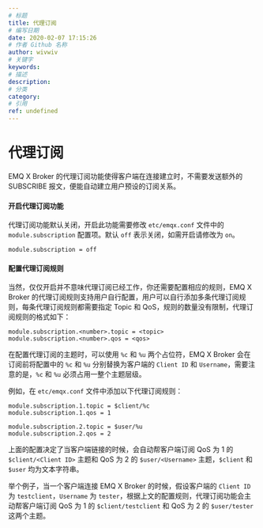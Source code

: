 ```yaml
---
# 标题
title: 代理订阅
# 编写日期
date: 2020-02-07 17:15:26
# 作者 Github 名称
author: wivwiv
# 关键字
keywords:
# 描述
description:
# 分类
category: 
# 引用
ref: undefined
---
```


# 代理订阅

EMQ X Broker 的代理订阅功能使得客户端在连接建立时，不需要发送额外的 SUBSCRIBE 报文，便能自动建立用户预设的订阅关系。

#### 开启代理订阅功能

代理订阅功能默认关闭，开启此功能需要修改 `etc/emqx.conf` 文件中的 `module.subscription` 配置项。默认 `off` 表示关闭，如需开启请修改为 `on`。

```
module.subscription = off
```

#### 配置代理订阅规则

当然，仅仅开启并不意味代理订阅已经工作，你还需要配置相应的规则，EMQ X Broker 的代理订阅规则支持用户自行配置，用户可以自行添加多条代理订阅规则，每条代理订阅规则都需要指定 Topic 和 QoS，规则的数量没有限制，代理订阅规则的格式如下：

```
module.subscription.<number>.topic = <topic>
module.subscription.<number>.qos = <qos>
```

在配置代理订阅的主题时，可以使用 `%c` 和 `%u` 两个占位符，EMQ X Broker 会在订阅前将配置中的 `%c` 和 `%u` 分别替换为客户端的 `Client ID` 和 `Username`，需要注意的是，`%c` 和 `%u` 必须占用一整个主题层级。

例如，在 `etc/emqx.conf` 文件中添加以下代理订阅规则：

```
module.subscription.1.topic = $client/%c
module.subscription.1.qos = 1

module.subscription.2.topic = $user/%u
module.subscription.2.qos = 2
```

上面的配置决定了当客户端链接的时候，会自动帮客户端订阅 QoS 为 1 的 `$client/<Client ID>` 主题和 QoS 为 2 的 `$user/<Username>` 主题，`$client` 和 `$user` 均为文本字符串。

举个例子，当一个客户端连接 EMQ X Broker 的时候，假设客户端的 `Client ID` 为 `testclient`，`Username` 为 `tester`，根据上文的配置规则，代理订阅功能会主动帮客户端订阅 QoS 为 1 的 `$client/testclient` 和 QoS 为 2 的 `$user/tester` 这两个主题。
